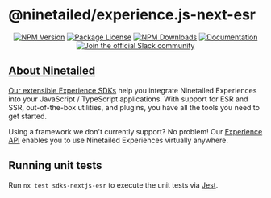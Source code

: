 # @ninetailed/experience.js-next-esr

<!--Insert badges begin-->
<!--GENERATED TEXT - DO NOT EDIT HERE -->
<p align="center">
<a href="https://www.npmjs.com/package/@ninetailed/experience.js-next-esr"><img src="https://img.shields.io/npm/v/@ninetailed/experience.js-next-esr.svg" alt="NPM Version" /></a>
<a href="https://www.npmjs.com/package/@ninetailed/experience.js-next-esr"><img src="https://img.shields.io/npm/l/@ninetailed/experience.js-next-esr.svg" alt="Package License" /></a>
<a href="https://www.npmjs.com/package/@ninetailed/experience.js-next-esr"><img src="https://img.shields.io/npm/dm/@ninetailed/experience.js-next-esr.svg" alt="NPM Downloads" /></a>
<a href="https://docs.ninetailed.io/" target="_blank"><img src="https://img.shields.io/badge/%F0%9F%93%96-Documentation-green.svg" alt="Documentation"/></a>
<a href="ninetailed-community.slack.com" target="_blank"><img src="https://img.shields.io/badge/Slack-Ninetailed%20Community-blue.svg" alt="Join the official Slack community"/>
</p>

<!--Insert badges end-->

<!--Insert template begin-->
<!--GENERATED TEXT - DO NOT EDIT HERE -->

## About Ninetailed

Our extensible [Experience SDKs](https://docs.ninetailed.io/#getting-started-for-developers) help you integrate Ninetailed Experiences into your JavaScript / TypeScript applications. With support for ESR and SSR, out-of-the-box utilities, and plugins, you have all the tools you need to get started.

Using a framework we don't currently support? No problem! Our [Experience API](https://docs.ninetailed.io/for-developers/experience-api) enables you to use Ninetailed Experiences virtually anywhere.

<!--Insert template end-->

## Running unit tests

Run `nx test sdks-nextjs-esr` to execute the unit tests via [Jest](https://jestjs.io).
